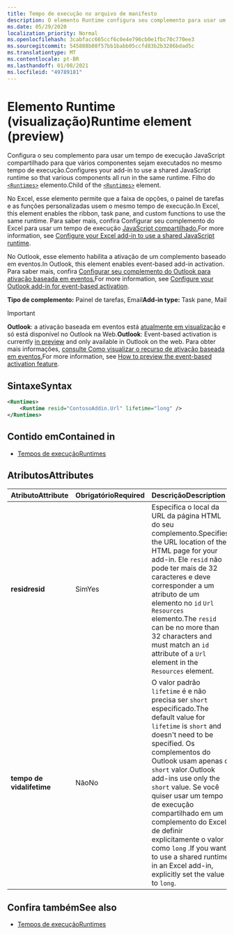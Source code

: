 ```yaml
---
title: Tempo de execução no arquivo de manifesto
description: O elemento Runtime configura seu complemento para usar um tempo de execução JavaScript compartilhado para seus diversos componentes, por exemplo, faixa de opções, painel de tarefas, funções personalizadas.
ms.date: 05/29/2020
localization_priority: Normal
ms.openlocfilehash: 3cabfacc665ccf6c0e4e796cb0e1fbc70c770ee3
ms.sourcegitcommit: 545888b08f57bb1babb05ccfd83b2b3286bdad5c
ms.translationtype: MT
ms.contentlocale: pt-BR
ms.lasthandoff: 01/08/2021
ms.locfileid: "49789181"
---
```

# <a name="runtime-element-preview"></a><span data-ttu-id="d7f45-103">Elemento Runtime (visualização)</span><span class="sxs-lookup"><span data-stu-id="d7f45-103">Runtime element (preview)</span></span>

<span data-ttu-id="d7f45-104">Configura o seu complemento para usar um tempo de execução JavaScript compartilhado para que vários componentes sejam executados no mesmo tempo de execução.</span><span class="sxs-lookup"><span data-stu-id="d7f45-104">Configures your add-in to use a shared JavaScript runtime so that various components all run in the same runtime.</span></span> <span data-ttu-id="d7f45-105">Filho do [`<Runtimes>`](runtimes.md) elemento.</span><span class="sxs-lookup"><span data-stu-id="d7f45-105">Child of the [`<Runtimes>`](runtimes.md) element.</span></span>

<span data-ttu-id="d7f45-106">No Excel, esse elemento permite que a faixa de opções, o painel de tarefas e as funções personalizadas usem o mesmo tempo de execução.</span><span class="sxs-lookup"><span data-stu-id="d7f45-106">In Excel, this element enables the ribbon, task pane, and custom functions to use the same runtime.</span></span> <span data-ttu-id="d7f45-107">Para saber mais, confira Configurar seu complemento do Excel para usar um tempo de execução [JavaScript compartilhado.](../../develop/configure-your-add-in-to-use-a-shared-runtime.md)</span><span class="sxs-lookup"><span data-stu-id="d7f45-107">For more information, see [Configure your Excel add-in to use a shared JavaScript runtime](../../develop/configure-your-add-in-to-use-a-shared-runtime.md).</span></span>

<span data-ttu-id="d7f45-108">No Outlook, esse elemento habilita a ativação de um complemento baseado em eventos.</span><span class="sxs-lookup"><span data-stu-id="d7f45-108">In Outlook, this element enables event-based add-in activation.</span></span> <span data-ttu-id="d7f45-109">Para saber mais, confira [Configurar seu complemento do Outlook para ativação baseada em eventos.](../../outlook/autolaunch.md)</span><span class="sxs-lookup"><span data-stu-id="d7f45-109">For more information, see [Configure your Outlook add-in for event-based activation](../../outlook/autolaunch.md).</span></span>

<span data-ttu-id="d7f45-110">**Tipo de complemento:** Painel de tarefas, Email</span><span class="sxs-lookup"><span data-stu-id="d7f45-110">**Add-in type:** Task pane, Mail</span></span>

> [!IMPORTANT]
> <span data-ttu-id="d7f45-111">**Outlook**: a ativação baseada em eventos está [atualmente em visualização](../../reference/objectmodel/preview-requirement-set/outlook-requirement-set-preview.md) e só está disponível no Outlook na Web.</span><span class="sxs-lookup"><span data-stu-id="d7f45-111">**Outlook**: Event-based activation is currently [in preview](../../reference/objectmodel/preview-requirement-set/outlook-requirement-set-preview.md) and only available in Outlook on the web.</span></span> <span data-ttu-id="d7f45-112">Para obter mais informações, [consulte Como visualizar o recurso de ativação baseada em eventos.](../../outlook/autolaunch.md#how-to-preview-the-event-based-activation-feature)</span><span class="sxs-lookup"><span data-stu-id="d7f45-112">For more information, see [How to preview the event-based activation feature](../../outlook/autolaunch.md#how-to-preview-the-event-based-activation-feature).</span></span>

## <a name="syntax"></a><span data-ttu-id="d7f45-113">Sintaxe</span><span class="sxs-lookup"><span data-stu-id="d7f45-113">Syntax</span></span>

```XML
<Runtimes>
    <Runtime resid="ContosoAddin.Url" lifetime="long" />
</Runtimes>
```

## <a name="contained-in"></a><span data-ttu-id="d7f45-114">Contido em</span><span class="sxs-lookup"><span data-stu-id="d7f45-114">Contained in</span></span>

- [<span data-ttu-id="d7f45-115">Tempos de execução</span><span class="sxs-lookup"><span data-stu-id="d7f45-115">Runtimes</span></span>](runtimes.md)

## <a name="attributes"></a><span data-ttu-id="d7f45-116">Atributos</span><span class="sxs-lookup"><span data-stu-id="d7f45-116">Attributes</span></span>

|  <span data-ttu-id="d7f45-117">Atributo</span><span class="sxs-lookup"><span data-stu-id="d7f45-117">Attribute</span></span>  |  <span data-ttu-id="d7f45-118">Obrigatório</span><span class="sxs-lookup"><span data-stu-id="d7f45-118">Required</span></span>  |  <span data-ttu-id="d7f45-119">Descrição</span><span class="sxs-lookup"><span data-stu-id="d7f45-119">Description</span></span>  |
|:-----|:-----|:-----|
|  <span data-ttu-id="d7f45-120">**resid**</span><span class="sxs-lookup"><span data-stu-id="d7f45-120">**resid**</span></span>  |  <span data-ttu-id="d7f45-121">Sim</span><span class="sxs-lookup"><span data-stu-id="d7f45-121">Yes</span></span>  | <span data-ttu-id="d7f45-122">Especifica o local da URL da página HTML do seu complemento.</span><span class="sxs-lookup"><span data-stu-id="d7f45-122">Specifies the URL location of the HTML page for your add-in.</span></span> <span data-ttu-id="d7f45-123">Ele `resid` não pode ter mais de 32 caracteres e deve corresponder a um atributo de um elemento no `id` `Url` `Resources` elemento.</span><span class="sxs-lookup"><span data-stu-id="d7f45-123">The `resid` can be no more than 32 characters and must match an `id` attribute of a `Url` element in the `Resources` element.</span></span> |
|  <span data-ttu-id="d7f45-124">**tempo de vida**</span><span class="sxs-lookup"><span data-stu-id="d7f45-124">**lifetime**</span></span>  |  <span data-ttu-id="d7f45-125">Não</span><span class="sxs-lookup"><span data-stu-id="d7f45-125">No</span></span>  | <span data-ttu-id="d7f45-126">O valor padrão `lifetime` é e não precisa ser `short` especificado.</span><span class="sxs-lookup"><span data-stu-id="d7f45-126">The default value for `lifetime` is `short` and doesn't need to be specified.</span></span> <span data-ttu-id="d7f45-127">Os complementos do Outlook usam apenas o `short` valor.</span><span class="sxs-lookup"><span data-stu-id="d7f45-127">Outlook add-ins use only the `short` value.</span></span> <span data-ttu-id="d7f45-128">Se você quiser usar um tempo de execução compartilhado em um complemento do Excel, de definir explicitamente o valor como `long` .</span><span class="sxs-lookup"><span data-stu-id="d7f45-128">If you want to use a shared runtime in an Excel add-in, explicitly set the value to `long`.</span></span> |

## <a name="see-also"></a><span data-ttu-id="d7f45-129">Confira também</span><span class="sxs-lookup"><span data-stu-id="d7f45-129">See also</span></span>

- [<span data-ttu-id="d7f45-130">Tempos de execução</span><span class="sxs-lookup"><span data-stu-id="d7f45-130">Runtimes</span></span>](runtimes.md)
